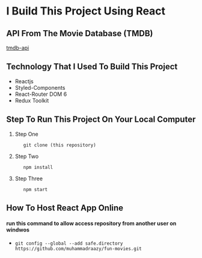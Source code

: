 # I Build This Project Using React 

## API From The Movie Database (TMDB)
[tmdb-api](https://)

## Technology That I Used To Build This Project
- Reactjs
- Styled-Components
- React-Router DOM 6
- Redux Toolkit

## Step To Run This Project On Your Local Computer
1. Step One
   ```shell
      git clone (this repository)
   ```
2. Step Two
   ```shell
      npm install
   ```

3. Step Three
   ```shell
      npm start
   ```

## How To Host React App Online


#### run this command to allow access repository from another user on windwos
- ```git config --global --add safe.directory https://github.com/muhammadraazy/fun-movies.git```